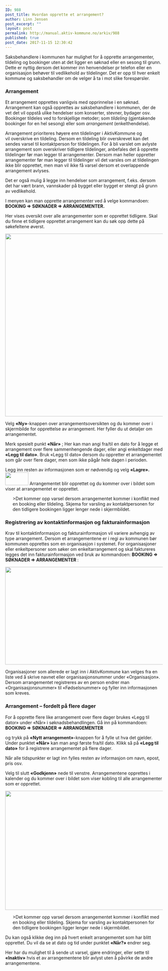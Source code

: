 ```yaml
---
ID: 988
post_title: Hvordan opprette et arrangement?
author: Linn Jensen
post_excerpt: ""
layout: post
permalink: http://manual.aktiv-kommune.no/arkiv/988
published: true
post_date: 2017-11-15 12:30:42
---
```

Saksbehandlere i kommunen har mulighet for å opprette arrangementer, tildeling og bookinger uten at det ligger en søknad eller en sesong til grunn. Dette er nyttig dersom det kommer inn henvendelser pr telefon eller en organisasjon behøver til vedlikehold av tildelinger. Det er opp til hver enkelt kommune og saksbehandler om de velger å ta i mot slike forespørsler.

### Arrangement

Et arrangement opprettes vanligvis med opprinnelse i en søknad. Arrangement kan også opprettes av saksbehandlere i kommunen, der de vet det vil oppstå ulike hendelser som konserter, stevner, bydager osv. Bookinger tildeles ved to forskjellige metoder; 
som <em>tildeling</em>  (gjentakende bookinger for en hel sesong) eller 
som <em>arrangement</em> (enkelthendelse).

Arrangement prioriteres høyere enn tildelinger i AktivKommune og vil overskrive en tildeling. Dersom en tildeling blir overskrevet kan det sendes varsel til kontaktperson for tildelingen. For å bli varslet om avlyste arrangement som overskriver tidligere tildelinger, anbefales det å opprette tildelinger før man legger til arrangementer. Dersom man heller oppretter arrangementer før man legger til tildelinger vil det varsles om at tildelingen ikke blir opprettet, men man vil ikke få varsel dersom et overlappende arrangement avlyses.

Det er også mulig å legge inn hendelser som arrangement, f.eks. dersom det har vært brann, vannskader på bygget eller bygget er stengt på grunn av vedlikehold.

I menyen kan man opprette arrangementer ved å velge kommandoen: 
<strong>BOOKING =&gt; SØKNADER =&gt; ARRANGEMENTER. </strong>

Her vises oversikt over alle arrangementer som er opprettet tidligere. Skal du finne et tidligere opprettet arrangement kan du søk opp dette på søkefeltene øverst.

<img class="aligncenter wp-image-1097 size-full" src="http://manual.aktiv-kommune.no/wp-content/uploads/2018/04/søknad-arr.png" alt="" width="1656" height="582" />

Velg <strong>«Ny»</strong>-knappen over arrangementsoversikten og du kommer over i skjermbilde for opprettelse av arrangement. Her fyller du ut detaljer om arrangementet. 

Merk spesielt punkt <strong>«Når»</strong> ; Her kan man angi fra/til en dato for å legge et arrangement over flere sammenhengende dager, eller angi enkeltdager med <strong>«Legg til dato»</strong>. Bruk «Legg til dato» dersom du oppretter et arrangementet som går over flere dager, men som ikke pågår hele dagen i perioden.

Legg inn resten av informasjonen som er nødvendig og velg <strong>«Lagre». </strong>
<img src="http://manual.aktiv-kommune.no/wp-content/uploads/2017/12/lagre.png" alt="" width="74" height="41" class="alignnone size-full wp-image-460" />
Arrangementet blir opprettet og du kommer over i bildet som viser at arrangementet er opprettet.
<ul>
>Det kommer opp varsel dersom arrangementet kommer i konflikt med en booking eller tildeling. Skjema for varsling av kontaktpersonen for den tidligere bookingen ligger lenger nede i skjermbildet.
</ul>

### Registrering av kontaktinformasjon og fakturainformasjon

Krav til kontaktinformasjon og fakturainformasjon vil variere avhengig av type arrangement. Dersom et arrangementene er i regi av kommunen bør kommunen opprettes som en organisasjon i systemet. For organisasjoner eller enkeltpersoner som søker om enkeltarrangement og skal faktureres legges det inn fakturainformasjon ved bruk av kommandoen:
<strong>BOOKING =&gt; SØKNADER =&gt; ARRANGEMENTER </strong>:

<img class="alignnone wp-image-1099 size-full" src="http://manual.aktiv-kommune.no/wp-content/uploads/2018/04/fakturainformasjon.png" alt="" width="1645" height="311" />

Organisasjoner som allerede er lagt inn i AktivKommune kan velges fra en liste ved å skrive navnet eller organisasjonsnummer under «Organisasjon». Dersom arrangementet registreres av en person endrer man «Organisasjonsnummer» til «Fødselsnummer» og fyller inn informasjonen som kreves.

### Arrangement – fordelt på flere dager

For å opprette flere like arrangement over flere dager brukes «Legg til dator» under «Når» i søknadsbehandlingen. 
Gå inn på kommandoen:
<strong> BOOKING =&gt; SØKNADER =&gt; ARRANGEMENTER </strong>

og trykk på <strong>«Nytt arrangement»-</strong>knappen for å fylle ut hva det gjelder. 
Under punktet <strong>«Når»</strong> kan man angi første fra/til dato.
Klikk så på <strong>«Legg til dato»</strong> for å registrere arrangementet på flere dager.

Når alle tidspunkter er lagt inn fylles resten av informasjon om navn, epost, pris osv. 

Velg til slutt <strong>«Godkjenn»</strong> nede til venstre. Arrangementene opprettes i kalender og du kommer over i bildet som viser kobling til alle arrangementer som er opprettet.

<img class="alignnone wp-image-1101 size-full" src="http://manual.aktiv-kommune.no/wp-content/uploads/2018/04/flere-arrangement-1.png" alt="" width="820" height="379" />
<ul>
 >Det kommer opp varsel dersom arrangementet kommer i konflikt med en booking eller tildeling. Skjema for varsling av kontaktpersonen for den tidligere bookingen ligger lenger nede i skjermbildet.
</ul>

Du kan også klikke deg inn på hvert enkelt arrangementet som har blitt opprettet. Du vil da se at dato og tid under punktet <strong>«Når?» </strong>endrer seg. 

Her har du mulighet til å sende ut varsel, gjøre endringer, eller sette til <strong>«Inaktiv»</strong> hvis et av arrangementene blir avlyst uten å påvirke de andre arrangementene.